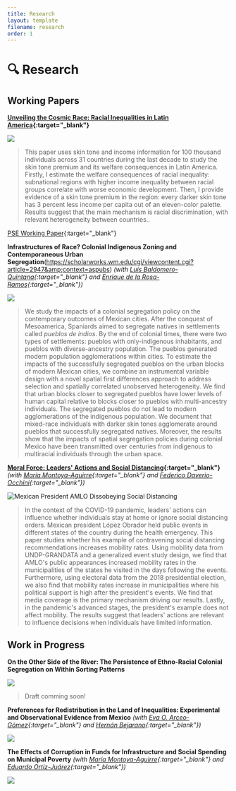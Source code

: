 ```yaml
---
title: Research
layout: template
filename: research
order: 1
--- 
```


# :mag: Research

## Working Papers

**[Unveiling the Cosmic Race: Racial Inequalities in Latin America](https://papers.ssrn.com/sol3/papers.cfm?abstract_id=3870741){:target="_blank"}**

![](https://raw.githubusercontent.com/woomora/woomora.github.io/main/images/UCR.png)

  > This paper uses skin tone and income information for 100 thousand individuals across 31 countries during the last decade to study the skin tone premium and its welfare consequences in Latin America. Firstly, I estimate the welfare consequences of racial inequality: subnational regions with higher income inequality between racial groups correlate with worse economic development. Then, I provide evidence of a skin tone premium in the region: every darker skin tone has 3 percent less income per capita out of an eleven-color palette. Results suggest that the main mechanism is racial discrimination, with relevant heterogeneity between countries..

[PSE Working Paper](https://dumas.ccsd.cnrs.fr/dumas-03461224/document){:target="_blank"}


**Infrastructures of Race? Colonial Indigenous Zoning and Contemporaneous Urban Segregation**(https://scholarworks.wm.edu/cgi/viewcontent.cgi?article=2947&amp;context=aspubs) *(with [Luis Baldomero-Quintana](https://sites.google.com/view/luisbaldomeroquintana/){:target="_blank"} and [Enrique de la Rosa-Ramos](https://www.enriquedelarosaramos.com/){:target="_blank"})*

![](https://raw.githubusercontent.com/woomora/woomora.github.io/main/images/IoR.png)

  > We study the impacts of a colonial segregation policy on the contemporary outcomes of Mexican cities. After the conquest of Mesoamerica, Spaniards aimed to segregate natives in settlements called *pueblos de indios*. By the end of colonial times, there were two types of settlements: pueblos with only-indigenous inhabitants, and pueblos with diverse-ancestry population. The pueblos generated modern population agglomerations within cities. To estimate the impacts of the successfully segregated pueblos on the urban blocks of modern Mexican cities, we combine an instrumental variable design with a novel spatial first differences approach to address selection and spatially correlated unobserved heterogeneity. We find that urban blocks closer to segregated pueblos have lower levels of human capital relative to blocks closer to pueblos with multi-ancestry individuals. The segregated pueblos do not lead to modern agglomerations of the indigenous population. We document that mixed-race individuals with darker skin tones agglomerate around pueblos that successfully segregated natives. Moreover, the results show that the impacts of spatial segregation policies during colonial Mexico have been transmitted over centuries from indigenous to multiracial individuals through the urban space.


**[Moral Force: Leaders' Actions and Social Distancing](https://papers.ssrn.com/sol3/papers.cfm?abstract_id=3678980){:target="_blank"}** *(with [María Montoya-Aguirre](https://fr.linkedin.com/in/mariamontoyaa){:target="_blank"} and [Federico Daverio-Occhini](https://mx.linkedin.com/in/federicodaverio){:target="_blank"})*

![Mexican President AMLO Dissobeying Social Distancing](https://raw.githubusercontent.com/woomora/woomora.github.io/main/images/MF.png)

  > In the context of the COVID-19 pandemic, leaders' actions can influence whether individuals stay at home or ignore social distancing orders. Mexican president López Obrador held public events in different states of the country during the health emergency. This paper studies whether his example of contravening social distancing recommendations increases mobility rates. Using mobility data from UNDP-GRANDATA and a generalized event study design, we find that AMLO's public appearances increased mobility rates in the municipalities of the states he visited in the days following the events. Furthermore, using electoral data from the 2018 presidential election, we also find that mobility rates increase in municipalities where his political support is high after the president's events. We find that media coverage is the primary mechanism driving our results. Lastly, in the pandemic's advanced stages, the president's example does not affect mobility. The results suggest that leaders' actions are relevant to influence decisions when individuals have limited information.


## Work in Progress

**On the Other Side of the River: The Persistence of Ethno-Racial Colonial Segregation on Within Sorting Patterns**

![](https://raw.githubusercontent.com/woomora/woomora.github.io/main/images/AOLDR.png)

  > Draft comming soon!


**Preferences for Redistribution in the Land of Inequalities: Experimental and Observational Evidence from Mexico** *(with [Eva O. Arceo-Gómez](https://www.eva-arceo.com/){:target="_blank"} and [Hernán Bejarano](https://www.hernandbejarano.com/){:target="_blank"})*

![](https://raw.githubusercontent.com/woomora/woomora.github.io/main/images/PFRLI.png)


**The Effects of Corruption in Funds for Infrastructure and Social Spending on Municipal Poverty** *(with [María Montoya-Aguirre](https://fr.linkedin.com/in/mariamontoyaa){:target="_blank"} and [Eduardo Ortiz-Juárez](https://www.eduardoortizj.com/){:target="_blank"})*

![](https://raw.githubusercontent.com/woomora/woomora.github.io/main/images/poverty_corruption.png)
